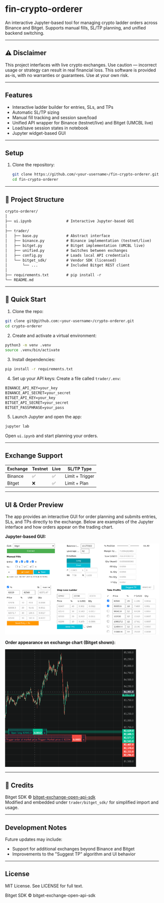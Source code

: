 # fin-crypto-orderer

An interactive Jupyter-based tool for managing crypto ladder orders across Binance and Bitget. Supports manual fills, SL/TP planning, and unified backend switching.

---

## ⚠️ Disclaimer

This project interfaces with live crypto exchanges. Use caution — incorrect usage or strategy can result in real financial loss. This software is provided as-is, with no warranties or guarantees. Use at your own risk.

---

## Features

- Interactive ladder builder for entries, SLs, and TPs
- Automatic SL/TP sizing
- Manual fill tracking and session save/load
- Unified API wrapper for Binance (testnet/live) and Bitget (UMCBL live)
- Load/save session states in notebook
- Jupyter widget-based GUI
---

## Setup

1. Clone the repository:
   ```bash
   git clone https://github.com/<your-username>/fin-crypto-orderer.git
   cd fin-crypto-orderer
   ```
---

## 📁 Project Structure

```
crypto-orderer/
│
├── ui.ipynb                # Interactive Jupyter-based GUI
│
├── trader/
│   ├── base.py             # Abstract interface
│   ├── binance.py          # Binance implementation (testnet/live)
│   ├── bitget.py           # Bitget implementation (UMCBL live)
│   ├── unified.py          # Switches between exchanges
│   ├── config.py           # Loads local API credentials
│   └── bitget_sdk/         # Vendor SDK (licensed)
│       └── ...             # Included Bitget REST client
│
├── requirements.txt        # pip install -r
└── README.md
```

---

## 🚀 Quick Start

1. Clone the repo:
```bash
git clone git@github.com:<your-username>/crypto-orderer.git
cd crypto-orderer
```

2. Create and activate a virtual environment:
```bash
python3 -m venv .venv
source .venv/bin/activate
```

3. Install dependencies:
```bash
pip install -r requirements.txt
```

4. Set up your API keys:
Create a file called `trader/.env`:
```env
BINANCE_API_KEY=your_key
BINANCE_API_SECRET=your_secret
BITGET_API_KEY=your_key
BITGET_API_SECRET=your_secret
BITGET_PASSPHRASE=your_pass
```

5. Launch Jupyter and open the app:
```bash
jupyter lab
```
Open `ui.ipynb` and start planning your orders.

---

## Exchange Support

| Exchange | Testnet | Live | SL/TP Type |
|----------|---------|------|------------|
| Binance  | ✅       | ✅    | Limit + Trigger |
| Bitget   | ❌       | ✅    | Limit + Plan |

---

## UI & Order Preview

The app provides an interactive GUI for order planning and submits entries, SLs, and TPs directly to the exchange. Below are examples of the Jupyter interface and how orders appear on the trading chart.

**Jupyter-based GUI:**

![UI Screenshot](./screenshot.png)

**Order appearance on exchange chart (Bitget shown):**

![Order Preview](./order_preview.png)

---

## 🙏 Credits

Bitget SDK © [bitget-exchange-open-api-sdk](https://github.com/bitget-exchange/bitget-api-sdk-python)  
Modified and embedded under `trader/bitget_sdk/` for simplified import and usage.

---

## Development Notes

Future updates may include:
- Support for additional exchanges beyond Binance and Bitget
- Improvements to the "Suggest TP" algorithm and UI behavior

---

## License
MIT License. See LICENSE for full text.

Bitget SDK © bitget-exchange-open-api-sdk